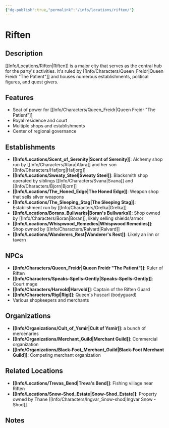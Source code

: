 ```yaml
---
{"dg-publish":true,"permalink":"/info/locations/riften/"}
---
```


# Riften

## Description
[[Info/Locations/Riften\|Riften]] is a major city that serves as the central hub for the party's activities. It's ruled by [[Info/Characters/Queen_Freidr\|Queen Freidr "The Patient"]] and houses numerous establishments, political figures, and quest givers.

## Features
- Seat of power for [[Info/Characters/Queen_Freidr\|Queen Freidr "The Patient"]]
- Royal residence and court
- Multiple shops and establishments
- Center of regional governance

## Establishments
- **[[Info/Locations/Scent_of_Serenity\|Scent of Serenity]]**: Alchemy shop run by [[Info/Characters/Alara\|Alara]] and her son [[Info/Characters/Hafjorg\|Hafjorg]]
- **[[Info/Locations/Sweaty_Steel\|Sweaty Steel]]**: Blacksmith shop operated by siblings [[Info/Characters/Svana\|Svana]] and [[Info/Characters/Bjorn\|Bjorn]]
- **[[Info/Locations/The_Honed_Edge\|The Honed Edge]]**: Weapon shop that sells silver weapons
- **[[Info/Locations/The_Sleeping_Stag\|The Sleeping Stag]]**: Establishment run by [[Info/Characters/Grelka\|Grelka]]
- **[[Info/Locations/Borans_Bullwarks\|Boran's Bullwarks]]**: Shop owned by [[Info/Characters/Boran\|Boran]], likely selling shields/armor
- **[[Info/Locations/Whispwood_Remedies\|Whispwood Remedies]]**: Shop owned by [[Info/Characters/Ralvard\|Ralvard]]
- **[[Info/Locations/Wanderers_Rest\|Wanderer's Rest]]**: Likely an inn or tavern

## NPCs
- **[[Info/Characters/Queen_Freidr\|Queen Freidr "The Patient"]]**: Ruler of Riften
- **[[Info/Characters/Speaks-Spells-Gently\|Speaks-Spells-Gently]]**: Court mage
- **[[Info/Characters/Harvold\|Harvold]]**: Captain of the Riften Guard
- **[[Info/Characters/Rigi\|Rigi]]**: Queen's huscarl (bodyguard)
- Various shopkeepers and merchants

## Organizations
- **[[Info/Organizations/Cult_of_Ysmir\|Cult of Ysmir]]**: a bunch of mercenaries
- **[[Info/Organizations/Merchant_Guild\|Merchant Guild]]**: Commercial organization
- **[[Info/Organizations/Black-Foot_Merchant_Guild\|Black-Foot Merchant Guild]]**: Competing merchant organization


## Related Locations
- **[[Info/Locations/Trevas_Bend\|Treva's Bend]]**: Fishing village near Riften
- **[[Info/Locations/Snow-Shod_Estate\|Snow-Shod_Estate]]**: Property owned by Thane [[Info/Characters/Ingvar_Snow-shod\|Ingvar Snow - Shod]]

## Notes

